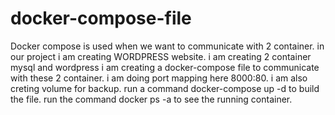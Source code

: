 # docker-compose-file
Docker compose is used when we want to communicate with 2 container.
in our project i am creating WORDPRESS website.
i am creating 2 container mysql and wordpress
i am creating a docker-compose file to communicate with these 2 container.
i am doing port mapping here 8000:80.
i am also creting volume for backup.
run a command docker-compose up -d to build  the file.
run the command docker ps -a to see the running container.
